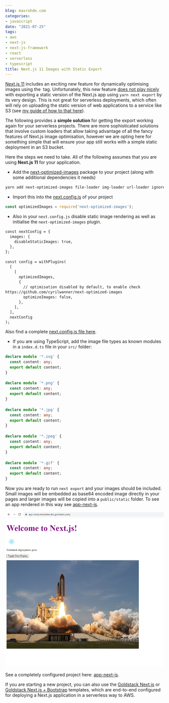 ```yaml
---
blog: maxrohde.com
categories:
- javascript
date: "2021-07-25"
tags:
- aws
- next-js
- next-js-framework
- react
- serverless
- typescript
title: Next.js 11 Images with Static Export
---
```


[Next.js 11](https://nextjs.org/blog/next-11) includes an exciting new feature for dynamically optimising images using the [<Image>](https://nextjs.org/docs/api-reference/next/image) tag. Unfortunately, this new feature [does not play nicely](https://github.com/vercel/next.js/issues/18356) with exporting a static version of the Next.js app using `yarn next export` by its very design. This is not great for serverless deployments, which often will rely on uploading the static version of web applications to a service like S3 (see [my guide of how to that here](https://maxrohde.com/2021/01/30/deploy-next-js-to-aws/)).

The following provides a **simple solution** for getting the export working again for your serverless projects. There are more sophisticated solutions that involve custom loaders that allow taking advantage of all the fancy features of Next.js image optimisation, however we are opting here for something simple that will ensure your app still works with a simple static deployment in an S3 bucket.

Here the steps we need to take. All of the following assumes that you are using **Next.js 11** for your application.

- Add the [next-optimized-images](https://github.com/cyrilwanner/next-optimized-images) package to your project (along with some additional dependencies it needs)

```bash
yarn add next-optimized-images file-loader img-loader url-loader ignore-loader extracted-loader next-compose-plugins
```

- Import this into the [next.config.js](https://nextjs.org/docs/api-reference/next.config.js/introduction) of your project

```javascript
const optimizedImages = require('next-optimized-images');
```

- Also in your `next.config.js` disable static image rendering as well as initialise the `next-optimized-images` plugin.

```
const nextConfig = {
  images: {
    disableStaticImages: true,
  },
};

const config = withPlugins(
  [
    [
      optimizedImages,
      {
        // optimisation disabled by default, to enable check https://github.com/cyrilwanner/next-optimized-images
        optimizeImages: false,
      },
    ],
  ],
  nextConfig
);
```

Also find a complete [next.config.js file here](https://github.com/goldstack/goldstack/blob/master/workspaces/templates/packages/app-nextjs/next.config.js).

- If you are using TypeScript, add the image file types as known modules in a `index.d.ts` file in your `src/` folder:

```typescript
declare module '*.svg' {
  const content: any;
  export default content;
}

declare module '*.png' {
  const content: any;
  export default content;
}

declare module '*.jpg' {
  const content: any;
  export default content;
}

declare module '*.jpeg' {
  const content: any;
  export default content;
}

declare module '*.gif' {
  const content: any;
  export default content;
}
```

Now you are ready to run `next export` and your images should be included. Small images will be embedded as base64 encoded image directly in your pages and larger images will be copied into a `public/static` folder. To see an app rendered in this way see [app-next-js](https://app-nextjs.templates.dev.goldstack.party/).

![Next.js App for static export with images](images/nextjs-11-static-images-app.png)

See a completely configured project here: [app-next-js](https://github.com/goldstack/goldstack/tree/master/workspaces/templates/packages/app-nextjs).

If you are starting a new project, you can also use the [Goldstack Next.js](https://goldstack.party/templates/nextjs) or [Goldstack Next.js + Bootstrap](https://goldstack.party/templates/nextjs-bootstrap) templates, which are end-to-end configured for deploying a Next.js application in a serverless way to AWS.
